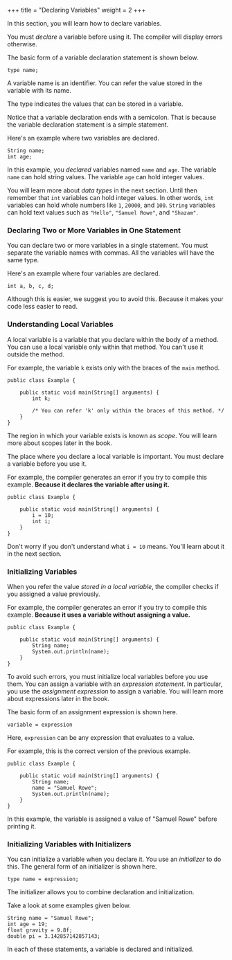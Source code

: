 +++
title = "Declaring Variables"
weight = 2
+++

In this section, you will learn how to declare variables.

You must *declare* a variable before using it. The compiler will display
errors otherwise.

The basic form of a variable declaration statement is shown below.
```
type name;
```

A variable name is an identifier. You can refer the value stored in the 
variable with its name.

The type indicates the values that can be stored in a variable.

Notice that a variable declaration ends with a semicolon. That is because the
variable declaration statement is a simple statement.

Here's an example where two variables are declared.
```
String name;
int age;
```

In this example, you *declared* variables named `name` and `age`. The variable
`name` can hold string values. The variable `age` can hold integer values.

You will learn more about *data types* in the next section. Until then remember
that `int` variables can hold integer values. In other words, `int` variables can
hold whole numbers like `1`, `20000`, and `100`. `String` variables can hold
text values such as `"Hello"`, `"Samuel Rowe"`, and `"Shazam"`.

### Declaring Two or More Variables in One Statement

You can declare two or more variables in a single statement. You must separate
the variable names with commas. All the variables will have the same type.

Here's an example where four variables are declared.
```
int a, b, c, d;
```

Although this is easier, we suggest you to avoid this. Because it makes your
code less easier to read.

### Understanding Local Variables

A local variable is a variable that you declare within the body of a method.
You can use a local variable only within that method. You can't use it outside
the method.

For example, the variable `k` exists only with the braces of the `main` method.
```
public class Example {

    public static void main(String[] arguments) {
        int k;
        
        /* You can refer 'k' only within the braces of this method. */
    }
}
```

The region in which your variable exists is known as *scope*. You will learn
more about scopes later in the book.

The place where you declare a local variable is important. You must declare
a variable before you use it.

For example, the compiler generates an error if you try to compile this example.
**Because it declares the variable after using it.**

```
public class Example {

    public static void main(String[] arguments) {
        i = 10;
        int i;
    }
}
```

Don't worry if you don't understand what `i = 10` means. You'll learn about it
in the next section.

### Initializing Variables

When you refer the value *stored in a local variable*, the compiler checks if
you assigned a value previously.

For example, the compiler generates an error if you try to compile this
example. **Because it uses a variable without assigning a value.**
```
public class Example {

    public static void main(String[] arguments) {
        String name;
        System.out.println(name);
    }
}
```

To avoid such errors, you must initialize local variables before you use them.
You can assign a variable with an *expression statement*. In particular, you use
the *assignment expression* to assign a variable. You will learn more about
expressions later in the book.

The basic form of an assignment expression is shown here.
```
variable = expression
```

Here, `expression` can be any expression that evaluates to a value.

For example, this is the correct version of the previous example.
```
public class Example {

    public static void main(String[] arguments) {
        String name;
        name = "Samuel Rowe";
        System.out.println(name);
    }
}
```

In this example, the variable is assigned a value of "Samuel Rowe" before
printing it.

### Initializing Variables with Initializers

You can initialize a variable when you declare it. You use an *initializer* to
do this. The general form of an initializer is shown here.
```
type name = expression;
```

The initializer allows you to combine declaration and initialization.

Take a look at some examples given below.

```
String name = "Samuel Rowe";
int age = 19;
float gravity = 9.8f;
double pi = 3.142857142857143;
```

In each of these statements, a variable is declared and initialized.